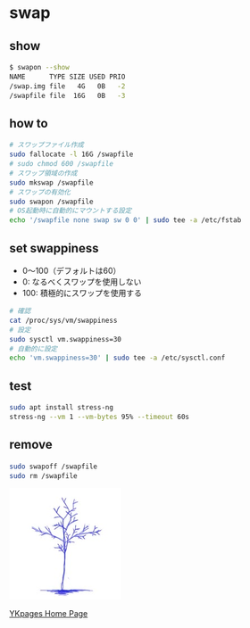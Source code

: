 # swap

## show

```sh
$ swapon --show
NAME      TYPE SIZE USED PRIO
/swap.img file   4G   0B   -2
/swapfile file  16G   0B   -3
```

## how to

```sh
# スワップファイル作成
sudo fallocate -l 16G /swapfile
# sudo chmod 600 /swapfile
# スワップ領域の作成
sudo mkswap /swapfile
# スワップの有効化
sudo swapon /swapfile
# OS起動時に自動的にマウントする設定
echo '/swapfile none swap sw 0 0' | sudo tee -a /etc/fstab
```

## set swappiness
- 0〜100（デフォルトは60）
- 0: なるべくスワップを使用しない
- 100: 積極的にスワップを使用する

```sh
# 確認
cat /proc/sys/vm/swappiness
# 設定
sudo sysctl vm.swappiness=30
# 自動的に設定
echo 'vm.swappiness=30' | sudo tee -a /etc/sysctl.conf
```

## test

```sh
sudo apt install stress-ng
stress-ng --vm 1 --vm-bytes 95% --timeout 60s
```

## remove

```sh
sudo swapoff /swapfile
sudo rm /swapfile
```

![](../../images/BlueTreeIcon_200x200.jpg)

[YKpages Home Page](https://yusukekato.github.io/)
